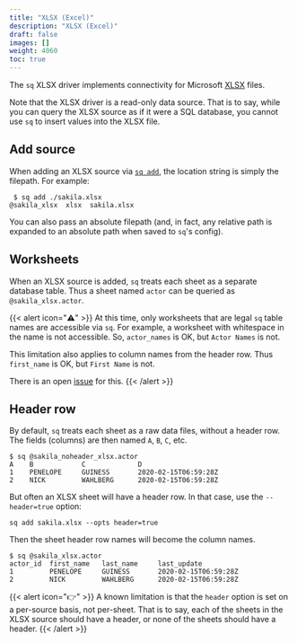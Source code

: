 ```yaml
---
title: "XLSX (Excel)"
description: "XLSX (Excel)"
draft: false
images: []
weight: 4060
toc: true
---
```

The `sq` XLSX driver implements connectivity
for Microsoft [XLSX](https://www.microsoft.com/en-us/microsoft-365/excel)
files.

Note that the XLSX driver is a read-only data source. That is to say, while you can query the XLSX
source as if it were a SQL database, you cannot use `sq` to insert values into the XLSX file.



## Add source

When adding an XLSX source via [`sq add`](/docs/cmd/add), the location string is simply the filepath.
For example:

```shell
 $ sq add ./sakila.xlsx
@sakila_xlsx  xlsx  sakila.xlsx
```

You can also pass an absolute filepath (and, in fact, any relative path is expanded to
an absolute path when saved to `sq`'s config).

## Worksheets

When an XLSX source is added, `sq` treats each sheet as a separate database table.
Thus a sheet named `actor` can be queried as `@sakila_xlsx.actor`.

{{< alert icon="⚠️" >}}
At this time, only worksheets that are legal `sq` table names are accessible via `sq`.
For example, a worksheet with whitespace in the name is not accessible. So, `actor_names` is OK,
but `Actor Names` is not.

This limitation also applies to column names from the header row. Thus `first_name` is OK,
but `First Name` is not.

There is an open [issue](https://github.com/neilotoole/sq/issues/98) for this.
{{< /alert >}}

## Header row

By default, `sq` treats each sheet as a raw data files, without a header row. The fields (columns)
are then named `A`, `B`, `C`, etc.

```shell
$ sq @sakila_noheader_xlsx.actor
A    B            C             D
1    PENELOPE     GUINESS       2020-02-15T06:59:28Z
2    NICK         WAHLBERG      2020-02-15T06:59:28Z
```

But often an XLSX sheet will have a header row. In that case, use the `--header=true` option:

```shell
sq add sakila.xlsx --opts header=true
```

Then the sheet header row names will become the column names.

```shell
$ sq @sakila_xlsx.actor
actor_id  first_name   last_name     last_update
1         PENELOPE     GUINESS       2020-02-15T06:59:28Z
2         NICK         WAHLBERG      2020-02-15T06:59:28Z
```

{{< alert icon="👉" >}}
A known limitation is that the `header` option is set on a per-source basis, not per-sheet.
That is to say, each of the sheets in the XLSX source should have a header, or none of the
sheets should have a header.
{{< /alert >}}
